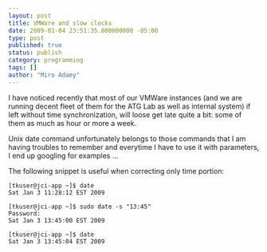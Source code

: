 ```yaml
---
layout: post
title: VMWare and slow clocks
date: 2009-01-04 23:51:35.000000000 -05:00
type: post
published: true
status: publish
category: programming
tags: []
author: "Miro Adamy"
---
```

<p>I have noticed recently that most of our VMWare instances (and we are running decent fleet of them for the ATG Lab as well as internal system) if left without time synchronization, will loose get late quite a bit: some of them as much as hour or more a week.</p>
<p>Unix date command unfortunately belongs to those commands that I am having troubles to remember and everytime I have to use it with parameters, I end up googling for examples ...</p>
<p>The following snippet is useful when correcting only time portion:</p>

```
[tkuser@jci-app ~]$ date
Sat Jan 3 11:28:12 EST 2009

[tkuser@jci-app ~]$ sudo date -s "13:45"
Password:
Sat Jan 3 13:45:00 EST 2009

[tkuser@jci-app ~]$ date
Sat Jan 3 13:45:04 EST 2009
```